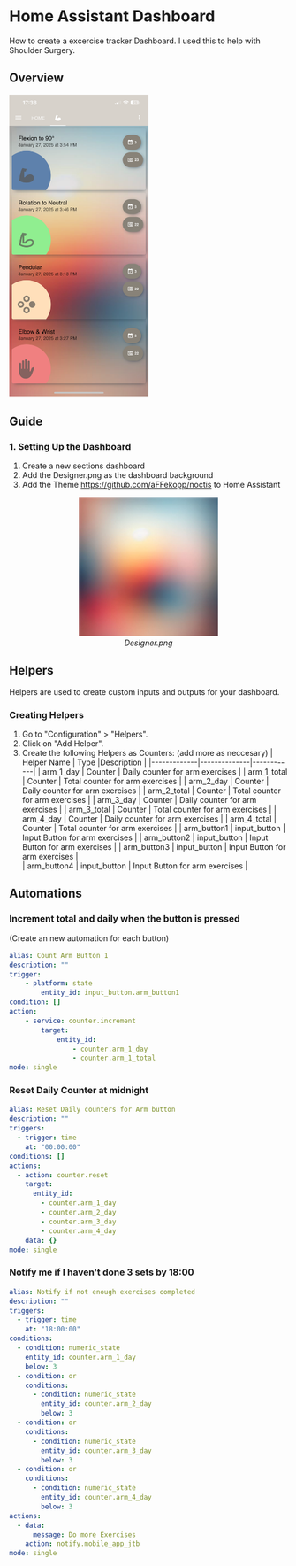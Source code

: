 # Home Assistant Dashboard

How to create a excercise tracker Dashboard.  I used this to help with Shoulder Surgery.

## Overview


<img src="example-dashboard.png" alt="Example Dashboard" width="50%">


## Guide

### 1. Setting Up the Dashboard

1. Create a new sections dashboard
2. Add the Designer.png as the dashboard background
3. Add the Theme https://github.com/aFFekopp/noctis to Home Assistant


<p align="center">
    <img src="Designer.png" alt="Designer" width="50%">
    <br>
    <em>Designer.png</em>
</p>

## Helpers

Helpers are used to create custom inputs and outputs for your dashboard.

### Creating Helpers

1. Go to "Configuration" > "Helpers".
2. Click on "Add Helper".
3. Create the following Helpers as Counters: (add more as neccesary)
    | Helper Name | Type         |Description |
    |-------------|--------------|------------|
    | arm_1_day   | Counter      | Daily counter for arm exercises |
    | arm_1_total | Counter      | Total counter for arm exercises |
    | arm_2_day   | Counter      | Daily counter for arm exercises |
    | arm_2_total | Counter      | Total counter for arm exercises |
    | arm_3_day   | Counter      | Daily counter for arm exercises |
    | arm_3_total | Counter      | Total counter for arm exercises |
    | arm_4_day   | Counter      | Daily counter for arm exercises |
    | arm_4_total | Counter      | Total counter for arm exercises |
    | arm_button1 | input_button | Input Button for arm exercises  |
    | arm_button2 | input_button | Input Button for arm exercises  |
    | arm_button3 | input_button | Input Button for arm exercises  |  
    | arm_button4 | input_button | Input Button for arm exercises  |  


## Automations

### Increment total and daily when the button is pressed
(Create an new automation for each button)
```yaml
alias: Count Arm Button 1
description: ""
trigger:
    - platform: state
        entity_id: input_button.arm_button1
condition: []
action:
    - service: counter.increment
        target:
            entity_id:
                - counter.arm_1_day
                - counter.arm_1_total
mode: single
```
### Reset Daily Counter at midnight
```yaml
alias: Reset Daily counters for Arm button
description: ""
triggers:
  - trigger: time
    at: "00:00:00"
conditions: []
actions:
  - action: counter.reset
    target:
      entity_id:
        - counter.arm_1_day
        - counter.arm_2_day
        - counter.arm_3_day
        - counter.arm_4_day
    data: {}
mode: single
```

### Notify me if I haven't done 3 sets by 18:00
```yaml
alias: Notify if not enough exercises completed
description: ""
triggers:
  - trigger: time
    at: "18:00:00"
conditions:
  - condition: numeric_state
    entity_id: counter.arm_1_day
    below: 3
  - condition: or
    conditions:
      - condition: numeric_state
        entity_id: counter.arm_2_day
        below: 3
  - condition: or
    conditions:
      - condition: numeric_state
        entity_id: counter.arm_3_day
        below: 3
  - condition: or
    conditions:
      - condition: numeric_state
        entity_id: counter.arm_4_day
        below: 3
actions:
  - data:
      message: Do more Exercises
    action: notify.mobile_app_jtb
mode: single
```


